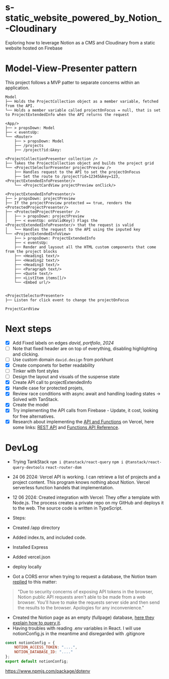 # s-static_website_powered_by_Notion_-Cloudinary
Exploring how to leverage Notion as a CMS and Cloudinary from a static website hosted on Firebase

# Model-View-Presenter pattern
This project follows a MVP patter to separate concerns within an application.
```
Model
├── Holds the ProjectCollection object as a member variable, fetched from the API.
└── Holds a member variable called projectOnFocus = null, that is set to ProjectExtendedInfo when the API returns the request

<App/>
├── > propsDown: Model
├── < eventsUp: 
└── <Router>
    ├── > propsDown: Model
    ├── /projects
    ├── /project?id:&key:

<ProjectCollectionPresenter collection />
├── Takes the ProjectCollection object and builds the project grid
└── <ProjectSelectorPresenter projectPreview />
    ├── Handles request to the API to set the projectOnFocus
    ├── Set the route to /project?id=12345&key=123, <ProjectExtendedInfoPresenter/>
    └── <ProjectCardView projectPreview onClick/>

<ProjectExtendedInfoPresenter/>
├── > propsDown: projectPreview
├── If the projectPreview protected == true, renders the <ProtectedProjectPresenter/>
├── <ProtectedProjectPresenter />
│   ├── > propsDown: projectPreview
│   ├── < eventUp: onValidKey() Flags the <ProjectExtendedInfoPresenter/> that the request is valid
│   └── Handles the request to the API using the inputed key 
└── <ProjectExtendedInfoView>
    ├── > propsDown: ProjectExtendedInfo
    ├── < eventsUp: 
    ├── Render and laysout all the HTML custom components that come from the project blocks
    ├── <Heading1 text/>
    ├── <Heading2 text/>
    ├── <Heading3 text/>
    ├── <Paragraph text/>
    ├── <Quote text/>
    ├── <ListItem items[]/>
    └── <Embed url/>


<ProjectSelectorPresenter>
├── Listen for click event to change the projectOnFocus

ProjectCardView

```

# Next steps
- [x] Add Fixed labels on edges _david_, _portfolio_, _2024_
- [ ] Note that fixed header are on top of everything, disabling highlighting and clicking.
- [ ] Use custom domain `david.design` from porkhunt
- [x] Create <WhiteSpace> componets for better readability
- [ ] Tinker with font styles
- [ ] Design the layout and visuals of the suspense state
- [x] Create API call to projectExtendedInfo
- [x] Handle case for protected projets, <ProtectedProjectPresenter/>
- [x] Review race conditions with async await and handling loading states -> Solved with TanStack.
- [x] Create the model
- [x] Try implementing the API calls from Firebase - Update, it cost, looking for free alternatives.
- [x] Research about implementing the [API and Functions](https://youtu.be/yLMODEUPJdU?si=YQ2nGSrJl3VbVOGo) on Vercel, here some links: [REST API](https://vercel.com/docs/rest-api) and [Functions API Reference](https://vercel.com/docs/functions/functions-api-reference).

# DevLog
- Trying TankStack
`npm i @tanstack/react-query`
`npm i @tanstack/react-query-devtools`
`react-router-dom`
- 24 06 2024: Vercel API is working. I can retrieve a list of projects and a project content. This program knows nothing about Notion. Vercel serverless function handels that implementation.
- 12 06 2024: Created integration with Vercel: They offer a template with Node.js. The process creates a private repo on my GitHub and deploys it to the web. The source code is written in TypeScript.

- Steps:
- Created /app directory
- Added index.ts, and included code.
- Installed Express
- Added vercel.json
- deploy locally

- Got a CORS error when trying to request a database, the Notion team [replied](https://github.com/makenotion/notion-sdk-js/issues/458#issuecomment-1743915685) to this matter:
>"Due to security concerns of exposing API tokens in the browser, Notion public API requests aren't able to be made from a web browser. You'll have to make the requests server side and then send the results to the browser. Apologies for any inconvenience."
- Created the Notion page as an empty (fullpage) database, [here they explain how to query it](https://developers.notion.com/reference/retrieve-a-database).
- Having troubles with reading .env variables in React. I will use notionConfig.js in the meantime and disregarded with .gitignore
```javascript
const notionConfig = {
    NOTION_ACCESS_TOKEN: "....",
    NOTION_DATABASE_ID: "...."
};
export default notionConfig;
```
https://www.npmjs.com/package/dotenv



